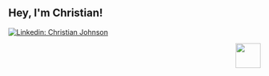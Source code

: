 <h2> Hey, I'm Christian!</h2>

[![Linkedin: Christian Johnson](https://img.shields.io/badge/-chrjohnson26-blue?style=flat-square&logo=Linkedin&logoColor=white&link=https://www.linkedin.com/in/chrjohnson26/)](https://www.linkedin.com/in/chrjohnson26/)
<div style="text-align: right">  <img src="https://i.giphy.com/media/v1.Y2lkPTc5MGI3NjExMGFkZDRxajJkOXdzNXpqdjl0MmhreXFxc3RxMTBwbGRtNHV0b3VhMSZlcD12MV9pbnRlcm5hbF9naWZfYnlfaWQmY3Q9Zw/xThuWu1NaJdIvTfoFq/giphy.gif" width="50"> </div>
